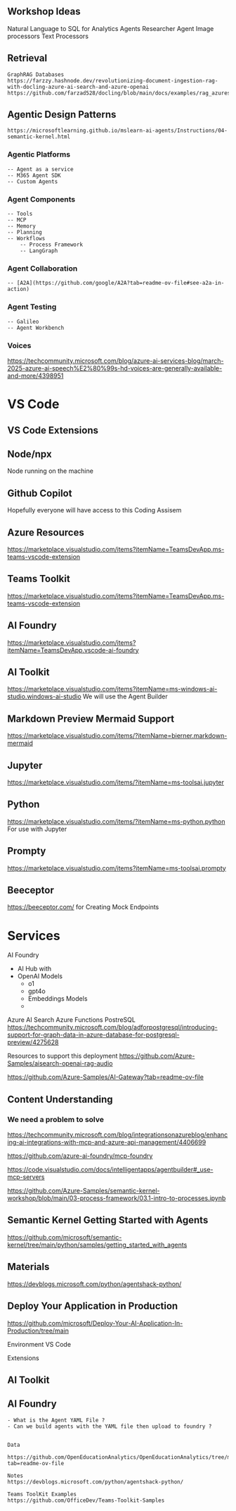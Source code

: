 ## Workshop Ideas

Natural Language to SQL for Analytics Agents
Researcher Agent
Image processors
Text Processors

## Retrieval
    GraphRAG Databases
    https://farzzy.hashnode.dev/revolutionizing-document-ingestion-rag-with-docling-azure-ai-search-and-azure-openai
    https://github.com/farzad528/docling/blob/main/docs/examples/rag_azuresearch.ipynb

## Agentic Design Patterns
    https://microsoftlearning.github.io/mslearn-ai-agents/Instructions/04-semantic-kernel.html
### Agentic Platforms
    -- Agent as a service
    -- M365 Agent SDK
    -- Custom Agents

### Agent Components
    -- Tools
    -- MCP
    -- Memory
    -- Planning
    -- Workflows
        -- Process Framework
        -- LangGraph
### Agent Collaboration
    -- [A2A](https://github.com/google/A2A?tab=readme-ov-file#see-a2a-in-action)

### Agent Testing
    -- Galileo
    -- Agent Workbench

### Voices
https://techcommunity.microsoft.com/blog/azure-ai-services-blog/march-2025-azure-ai-speech%E2%80%99s-hd-voices-are-generally-available-and-more/4398951


# VS Code

## VS Code Extensions

## Node/npx
Node running on the machine

## Github Copilot
Hopefully everyone will have access to this Coding Assisem

## 
## Azure Resources
https://marketplace.visualstudio.com/items?itemName=TeamsDevApp.ms-teams-vscode-extension

## Teams Toolkit
https://marketplace.visualstudio.com/items?itemName=TeamsDevApp.ms-teams-vscode-extension

## AI Foundry 
https://marketplace.visualstudio.com/items?itemName=TeamsDevApp.vscode-ai-foundry

## AI Toolkit
https://marketplace.visualstudio.com/items?itemName=ms-windows-ai-studio.windows-ai-studio
We will use the Agent Builder

## Markdown Preview Mermaid Support
https://marketplace.visualstudio.com/items/?itemName=bierner.markdown-mermaid

## Jupyter 
https://marketplace.visualstudio.com/items/?itemName=ms-toolsai.jupyter

## Python 
https://marketplace.visualstudio.com/items/?itemName=ms-python.python
For use with Jupyter

## Prompty 
https://marketplace.visualstudio.com/items?itemName=ms-toolsai.prompty

## Beeceptor
https://beeceptor.com/
for Creating Mock Endpoints

# Services
AI Foundry
- AI Hub with 
- OpenAI Models
    - o1
    - gpt4o
    - Embeddings Models
    - 
Azure AI Search
Azure Functions
PostreSQL
https://techcommunity.microsoft.com/blog/adforpostgresql/introducing-support-for-graph-data-in-azure-database-for-postgresql-preview/4275628


Resources to support this deployment
https://github.com/Azure-Samples/aisearch-openai-rag-audio


https://github.com/Azure-Samples/AI-Gateway?tab=readme-ov-file


## Content Understanding

### We need a problem to solve

https://techcommunity.microsoft.com/blog/integrationsonazureblog/enhancing-ai-integrations-with-mcp-and-azure-api-management/4406699


https://github.com/azure-ai-foundry/mcp-foundry


https://code.visualstudio.com/docs/intelligentapps/agentbuilder#_use-mcp-servers

https://github.com/Azure-Samples/semantic-kernel-workshop/blob/main/03-process-framework/03.1-intro-to-processes.ipynb


## Semantic Kernel Getting Started with Agents
https://github.com/microsoft/semantic-kernel/tree/main/python/samples/getting_started_with_agents

## Materials

https://devblogs.microsoft.com/python/agentshack-python/


## Deploy Your Application in Production
https://github.com/microsoft/Deploy-Your-AI-Application-In-Production/tree/main


Environment
VS Code

Extensions
 ## AI Toolkit
 ## AI Foundry
    - What is the Agent YAML File ?
    - Can we build agents with the YAML file then upload to foundry ?


    Data 

    https://github.com/OpenEducationAnalytics/OpenEducationAnalytics/tree/main?tab=readme-ov-file

    Notes
    https://devblogs.microsoft.com/python/agentshack-python/

    Teams ToolKit Examples
    https://github.com/OfficeDev/Teams-Toolkit-Samples